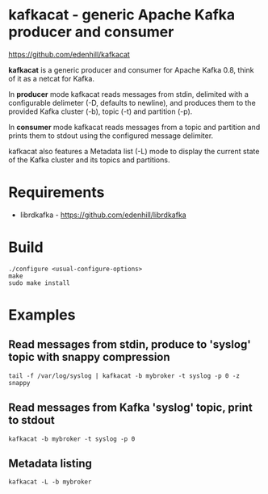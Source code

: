 kafkacat - generic Apache Kafka producer and consumer
=====================================================
https://github.com/edenhill/kafkacat

**kafkacat** is a generic producer and consumer for Apache Kafka 0.8,
think of it as a netcat for Kafka.

In **producer** mode kafkacat reads messages from stdin, delimited with a
configurable delimeter (-D, defaults to newline), and produces them to the
provided Kafka cluster (-b), topic (-t) and partition (-p).

In **consumer** mode kafkacat reads messages from a topic and partition and
prints them to stdout using the configured message delimiter.

kafkacat also features a Metadata list (-L) mode to display the current
state of the Kafka cluster and its topics and partitions.




# Requirements

 * librdkafka - https://github.com/edenhill/librdkafka


# Build

    ./configure <usual-configure-options>
    make
    sudo make install


# Examples

## Read messages from stdin, produce to 'syslog' topic with snappy compression

    tail -f /var/log/syslog | kafkacat -b mybroker -t syslog -p 0 -z snappy

## Read messages from Kafka 'syslog' topic, print to stdout

    kafkacat -b mybroker -t syslog -p 0

## Metadata listing

    kafkacat -L -b mybroker
